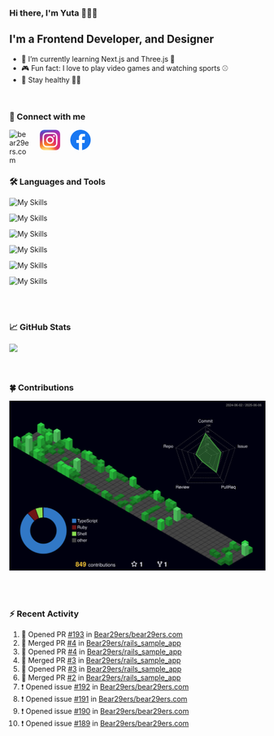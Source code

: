 ### Hi there, I'm Yuta 🤟🏻🐻

## I'm a Frontend Developer, and Designer

- 🌱 I’m currently learning Next.js and Three.js 🤣
- 🎮 Fun fact: I love to play video games and watching sports ⚾️
- 🏃 Stay healthy 🏋🏻

<br />

### :wave: Connect with me

[<img align="left" alt="bear29ers.com" width="40px" src="https://user-images.githubusercontent.com/39920490/156489586-f125813b-e344-46d6-9306-f5786684b976.jpg" style="margin-right: 20px;" />](https://bear29ers.com)
[<img align="left" alt="Yuta Okuma | Instagram" width="40px" src="https://github.com/github/explore/blob/main/topics/instagram/instagram.png?raw=true" style="margin-right: 20px;" />](https://www.instagram.com/bear29ers/)
[<img align="left" alt="Yuta Okuma | Facebook" width="40px" src="https://github.com/github/explore/blob/main/topics/facebook/facebook.png?raw=true" style="margin-right: 20px;" />](https://www.facebook.com/bear29ers/)

<!-- [<img align="left" alt="Yuta Okuma | Wantedly" width="40px" src="https://user-images.githubusercontent.com/39920490/156489528-fdc520d6-10f1-43b6-8bf8-fadf8dcf1a90.jpg" style="margin-right: 20px;" />](https://www.wantedly.com/id/yuta_okuma_b) -->

<br />
<br />
<br />
<br />

### :hammer_and_wrench: Languages and Tools

![My Skills](https://skillicons.dev/icons?i=html,css,sass,bootstrap,tailwind,js,ts,jquery,threejs,react)

![My Skills](https://skillicons.dev/icons?i=styledcomponents,emotion,materialui,nextjs,vercel,vue,nuxt,pinia,nodejs,express)

![My Skills](https://skillicons.dev/icons?i=webpack,vite,jest,vitest,babel,regex,npm,pnpm,php,laravel)

![My Skills](https://skillicons.dev/icons?i=mysql,sqlite,docker,git,github,githubactions,aws,firebase,vim,neovim)

![My Skills](https://skillicons.dev/icons?i=linux,bash,lua,markdown,svg,webstorm,vscode,atom,figma,xd)

![My Skills](https://skillicons.dev/icons?i=ps,ai,pr,ae,postman,sentry,codepen,stackoverflow,discord,apple)

<br />
<br />

### :chart_with_upwards_trend: GitHub Stats

<div style="display: flex;">
    <a href="https://github.com/Bear29ers">
        <img height="220px;" src="https://github-readme-stats-yuta-okumas-projects.vercel.app/api?username=Bear29ers&show_icons=true&theme=bear">
    </a>
</div>

<br />
<br />

### :four_leaf_clover: Contributions

![](./profile-3d-contrib/profile-night-green.svg)

<br />
<br />

### :zap: Recent Activity

<!--START_SECTION:activity-->

1. 💪 Opened PR [#193](https://github.com/Bear29ers/bear29ers.com/pull/193) in [Bear29ers/bear29ers.com](https://github.com/Bear29ers/bear29ers.com)
2. 🎉 Merged PR [#4](https://github.com/Bear29ers/rails_sample_app/pull/4) in [Bear29ers/rails_sample_app](https://github.com/Bear29ers/rails_sample_app)
3. 💪 Opened PR [#4](https://github.com/Bear29ers/rails_sample_app/pull/4) in [Bear29ers/rails_sample_app](https://github.com/Bear29ers/rails_sample_app)
4. 🎉 Merged PR [#3](https://github.com/Bear29ers/rails_sample_app/pull/3) in [Bear29ers/rails_sample_app](https://github.com/Bear29ers/rails_sample_app)
5. 💪 Opened PR [#3](https://github.com/Bear29ers/rails_sample_app/pull/3) in [Bear29ers/rails_sample_app](https://github.com/Bear29ers/rails_sample_app)
6. 🎉 Merged PR [#2](https://github.com/Bear29ers/rails_sample_app/pull/2) in [Bear29ers/rails_sample_app](https://github.com/Bear29ers/rails_sample_app)
7. ❗ Opened issue [#192](https://github.com/Bear29ers/bear29ers.com/issues/192) in [Bear29ers/bear29ers.com](https://github.com/Bear29ers/bear29ers.com)
8. ❗ Opened issue [#191](https://github.com/Bear29ers/bear29ers.com/issues/191) in [Bear29ers/bear29ers.com](https://github.com/Bear29ers/bear29ers.com)
9. ❗ Opened issue [#190](https://github.com/Bear29ers/bear29ers.com/issues/190) in [Bear29ers/bear29ers.com](https://github.com/Bear29ers/bear29ers.com)
10. ❗ Opened issue [#189](https://github.com/Bear29ers/bear29ers.com/issues/189) in [Bear29ers/bear29ers.com](https://github.com/Bear29ers/bear29ers.com)

<!--END_SECTION:activity-->
